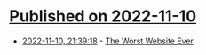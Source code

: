 # [Published on 2022-11-10](index.md)

* [2022-11-10, 21:39:18](https://news.ycombinator.com/item?id=33553793) - [The Worst Website Ever](https://www.theworldsworstwebsiteever.com/)

